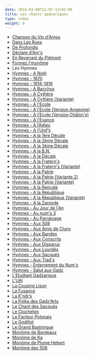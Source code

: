```yaml
---
date: 2016-03-08T21:07:13+01:00
title: Les chants gadzariques
type: index
weight: 0
---
```


- [Chanson du Vin d'Anjou](/01vindangou)
- [Dans Les Rues](/02danslesrues)
- [De Profondis](/03deprofondis)
- [Déclare d'Am's](/04declaredams)
- [En Revenant du Piémont](/05piemont)
- [Formez l'monôme](/06formezlemonome)
- Les Hymnes
 - [Hymnes - A Noël]()
 - [Hymnes - 1870]()
 - [Hymnes - 1914-1918]()
 - [Hymnes - A Bacchus]()
 - [Hymnes - A Cythère]()
 - [Hymnes - A Cythère (Variante)]()
 - [Hymnes - A l'Ecole]()
 - [Hymnes - A l'Ecole (Version Angevine)]()
 - [Hymnes - A l'Ecole (Version Châlon's)]()
 - [Hymnes - A l'Exance]()
 - [Hymnes - A l’Adieu]()
 - [Hymnes - A l’Unif’s]()
 - [Hymnes - A la 1ère Décale]()
 - [Hymnes - A la 2ème Décale]()
 - [Hymnes - A la 3ème Décale]()
 - [Hymnes - A la B.N.]()
 - [Hymnes - A la Décale]()
 - [Hymnes - A la Fratern's]()
 - [Hymnes - A la Fratern's (Variante)]()
 - [Hymnes - A la Patrie]()
 - [Hymnes - A la Patrie (Variante 2)]()
 - [Hymnes - A la Patrie (Variante)]()
 - [Hymnes - A la Rencale]()
 - [Hymnes - A la République]()
 - [Hymnes - A la République (Variante)]()
 - [Hymnes - A la Zaronde]()
 - [Hymnes - Au Jour de l'An]()
 - [Hymnes - Au num's 3]()
 - [Hymnes - Au Parrainage]()
 - [Hymnes - Aux 508]()
 - [Hymnes - Aux Amis de Cluny]()
 - [Hymnes - Aux Bandes]()
 - [Hymnes - Aux Conscrits]()
 - [Hymnes - Aux Disparus]()
 - [Hymnes - Aux Lourdés]()
 - [Hymnes - Aux Sacqués]()
 - [Hymnes - Aux Trad's]()
 - [Hymnes - Enterrement du Num's]()
 - [Hymnes - Salut aux Gadz]()
- [L'Etudiant Gadzarique]()
- [L'UAI ]()
- [La Cousine Lison ]()
- [La Fusance]()
- [La K'nib's]()
- [La Polka des Gadz'Arts ]()
- [Le Chant des Sacqués]()
- [Le Clocheton]()
- [Le Facteur Polonais]()
- [Le Godillot]()
- [Le Grand Bastringue ]()
- [Monôme de Bordeaux]()
- [Monôme de Ka]()
- [Monôme de Plume Hebert]()
- [Monôme des 508]()
